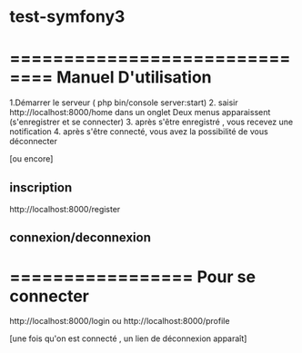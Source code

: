 # test-symfony3

==============================
Manuel D'utilisation
=============================

1.Démarrer le serveur ( php bin/console server:start)
2. saisir http://localhost:8000/home dans un onglet
	Deux menus apparaissent (s'enregistrer et se connecter)
3. après s'être enregistré , vous recevez une notification
4. après s'être connecté, vous avez la possibilité de vous déconnecter


[ou encore]


inscription
-----------
http://localhost:8000/register

connexion/deconnexion
---------------------

=================
Pour se connecter
=================

http://localhost:8000/login
ou
http://localhost:8000/profile

[une fois qu'on est connecté , un lien de déconnexion apparaît]

